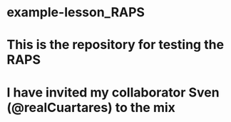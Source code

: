 # example-lesson_RAPS

# This is the repository for testing the RAPS

# I have invited my collaborator Sven (@realCuartares) to the mix